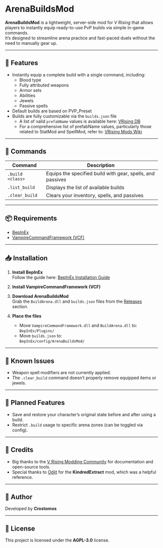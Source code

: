 ﻿# ArenaBuildsMod

**ArenaBuildsMod** is a lightweight, server-side mod for *V Rising* that allows players to instantly equip ready-to-use PvP builds via simple in-game commands.  
It’s designed to streamline arena practice and fast-paced duels without the need to manually gear up.

---

## 🔧 Features

- Instantly equip a complete build with a single command, including:
  - Blood type
  - Fully attributed weapons
  - Armor sets
  - Abilities
  - Jewels
  - Passive spells
- Default builds are based on PVP_Preset
- Builds are fully customizable via the `builds.json` file
  - A list of valid `prefabName` values is available here: [VRising DB](https://vrising.gaming.tools)
  - For a comprehensive list of prefabName values, particularly those related to StatMod and SpellMod, refer to: [VRising Mods Wiki](https://wiki.vrisingmods.com/prefabs/Spell)

---

## 💬 Commands

| Command            | Description                                                  |
|--------------------|--------------------------------------------------------------|
| `.build <class>`   | Equips the specified build with gear, spells, and passives   |
| `.list_build`      | Displays the list of available builds                        |
| `.clear_build`     | Clears your inventory, spells, and passives                  |

---

## 📦 Requirements

- [BepInEx](https://github.com/BepInEx/BepInEx)
- [VampireCommandFramework (VCF)](https://github.com/decaprime/VampireCommandFramework)

---

## 📥 Installation

1. **Install BepInEx**  
   Follow the guide here: [BepInEx Installation Guide](https://wiki.vrisingmods.com/user/bepinex_install.html)  

2. **Install VampireCommandFramework (VCF)**  

3. **Download ArenaBuildsMod**  
   Grab the `BuildArena.dll` and `builds.json` files from the [Releases](#) section.

4. **Place the files**  
   - Move `VampireCommandFramework.dll` and `BuildArena.dll` to:  
     `BepInEx/Plugins/`
   - Move `builds.json` to:  
     `BepInEx/config/ArenaBuildsMod/`

---

## 🐞 Known Issues

- Weapon spell modifiers are not currently applied.
- The `.clear_build` command doesn't properly remove equipped items or jewels.

---

## 🚧 Planned Features

- Save and restore your character’s original state before and after using a build.
- Restrict `.build` usage to specific arena zones (can be toggled via config).

---

## 🙌 Credits

- Big thanks to the [V Rising Modding Community](https://vrisingmods.com/) for documentation and open-source tools.
- Special thanks to [Odjit](https://github.com/Odjit) for the **KindredExtract** mod, which was a helpful reference.

---

## 👤 Author

Developed by **Crostomos**

---

## 📄 License

This project is licensed under the **AGPL-3.0** license.
